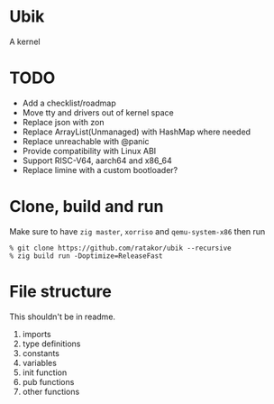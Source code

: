 # Ubik
A kernel

# TODO
- Add a checklist/roadmap
- Move tty and drivers out of kernel space
- Replace json with zon
- Replace ArrayList(Unmanaged) with HashMap where needed
- Replace unreachable with @panic
- Provide compatibility with Linux ABI
- Support RISC-V64, aarch64 and x86_64
- Replace limine with a custom bootloader?

# Clone, build and run
Make sure to have `zig master`, `xorriso` and `qemu-system-x86` then run

```console
% git clone https://github.com/ratakor/ubik --recursive
% zig build run -Doptimize=ReleaseFast
```

# File structure
This shouldn't be in readme.

1. imports
2. type definitions
3. constants
4. variables
5. init function
6. pub functions
7. other functions
